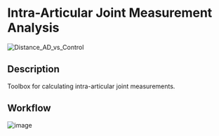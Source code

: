 # Intra-Articular Joint Measurement Analysis
![Distance_AD_vs_Control](https://user-images.githubusercontent.com/69816397/211891169-d905490a-9692-4162-b5f7-3c27e6a9c24a.gif)

## Description
Toolbox for calculating intra-articular joint measurements.

## Workflow
![image](https://github.com/Lenz-Lab/JMA/assets/69816397/89b3c7a1-e6d0-4bbb-82e3-351072b871dd)

